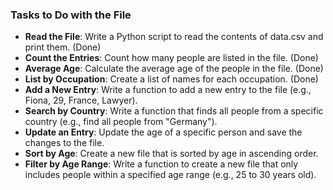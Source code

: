 ### Tasks to Do with the File

- **Read the File**: Write a Python script to read the contents of data.csv and print them. (Done)
- **Count the Entries**: Count how many people are listed in the file. (Done)
- **Average Age**: Calculate the average age of the people in the file. (Done)
- **List by Occupation**: Create a list of names for each occupation. (Done)
- **Add a New Entry**: Write a function to add a new entry to the file (e.g., Fiona, 29, France, Lawyer).
- **Search by Country**: Write a function that finds all people from a specific country (e.g., find all people from "Germany").
- **Update an Entry**: Update the age of a specific person and save the changes to the file.
- **Sort by Age**: Create a new file that is sorted by age in ascending order.
- **Filter by Age Range**: Write a function to create a new file that only includes people within a specified age range (e.g., 25 to 30 years old).